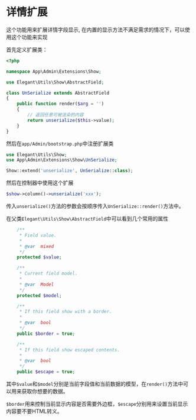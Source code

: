 # 详情扩展

这个功能用来扩展详情字段显示, 在内置的显示方法不满足需求的情况下，可以使用这个功能来实现

首先定义扩展类：

```php
<?php

namespace App\Admin\Extensions\Show;

use Elegant\Utils\Show\AbstractField;

class UnSerialize extends AbstractField
{
    public function render($arg = '')
    {
        // 返回任意可被渲染的内容
        return unserialize($this->value);
    }
}
```

然后在`app/Admin/bootstrap.php`中注册扩展类

```php
use Elegant\Utils\Show;
use App\Admin\Extensions\Show\UnSerialize;

Show::extend('unserialize', UnSerialize::class);
```

然后在控制器中使用这个扩展

```php
$show->column()->unserialize('xxx');
```

传入`unserialize()`方法的参数会按顺序传入`UnSerialize::render()`方法中。

在父类`Elegant\Utils\Show\AbstractField`中可以看到几个常用的属性

```php
    /**
     * Field value.
     *
     * @var  mixed
     */
    protected $value;

    /**
     * Current field model.
     *
     * @var  Model
     */
    protected $model;

    /**
     * If this field show with a border.
     *
     * @var  bool
     */
    public $border = true;

    /**
     * If this field show escaped contents.
     *
     * @var  bool
     */
    public $escape = true;
```

其中`$value`和`$model`分别是当前字段值和当前数据的模型，在`render()`方法中可以用来获取你想要的数据。

`$border`用来控制当前显示内容是否需要外边框，`$escape`分别用来设置当前显示内容要不要HTML转义。
